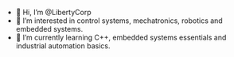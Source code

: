 - 👋 Hi, I’m @LibertyCorp
- 👀 I’m interested in control systems, mechatronics, robotics and embedded systems.
- 🌱 I’m currently learning C++, embedded systems essentials and industrial automation basics.
